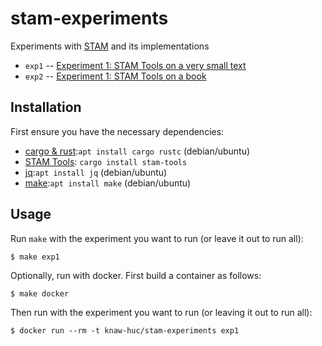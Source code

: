 # stam-experiments

Experiments with [STAM](https://github.com/annotation/stam) and its implementations

* `exp1` -- [Experiment 1: STAM Tools on a very small text](exp1/README.md)
* `exp2` -- [Experiment 1: STAM Tools on a book](exp2/README.md)

## Installation

First ensure you have the necessary dependencies:

* [cargo & rust](https://www.rust-lang.org/):``apt install cargo rustc`` (debian/ubuntu)
* [STAM Tools](https://github.com/annotation/stam-tools): ``cargo install stam-tools``
* [jq](https://stedolan.github.io/jq/):``apt install jq`` (debian/ubuntu)
* [make](https://www.gnu.org/software/make/):``apt install make`` (debian/ubuntu)

## Usage

Run `make` with the experiment you want to run (or leave it out to run all):

```
$ make exp1
```

Optionally, run with docker. First build a container as follows: 

```
$ make docker
```

Then run with the experiment you want to run (or leaving it out to run all):

```
$ docker run --rm -t knaw-huc/stam-experiments exp1 
```

